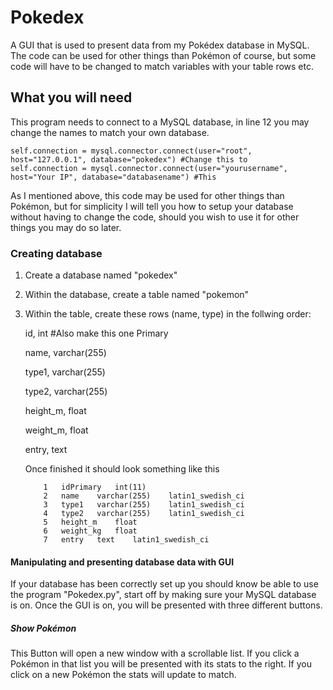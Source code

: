 # Pokedex
A GUI that is used to present data from my Pokédex database in MySQL. The code can be used for other things than Pokémon of course, but some code will have to be changed to match variables with your table rows etc. 

## What you will need
This program needs to connect to a MySQL database, in line 12 you may change the names to match your own database.
```
self.connection = mysql.connector.connect(user="root", host="127.0.0.1", database="pokedex") #Change this to
self.connection = mysql.connector.connect(user="yourusername", host="Your IP", database="databasename") #This
```

As I mentioned above, this code may be used for other things than Pokémon, but for simplicity I will tell you how to setup your database without having to change the code, should you wish to use it for other things you may do so later.

### Creating database
1. Create a database named "pokedex"
2. Within the database, create a table named "pokemon"
3. Within the table, create these rows (name, type) in the follwing order:


	id, int #Also make this one Primary

	name, varchar(255)

	type1, varchar(255)

	type2, varchar(255)

	height_m, float

	weight_m, float

	entry, text

	Once finished it should look something like this 

	```
		1 	idPrimary 	int(11) 						
		2 	name 	varchar(255) 	latin1_swedish_ci 				
		3 	type1 	varchar(255) 	latin1_swedish_ci 					
		4 	type2 	varchar(255) 	latin1_swedish_ci 				
		5 	height_m 	float 							
		6 	weight_kg 	float 						 	
		7 	entry 	text 	latin1_swedish_ci 						
	```

#### Manipulating and presenting database data with GUI
If your database has been correctly set up you should know be able to use the program "Pokedex.py", start off by making sure your MySQL database is on. Once the GUI is on, you will be presented with three different buttons.

##### Show Pokémon
This Button will open a new window with a scrollable list. If you click a Pokémon in that list you will be presented with its stats to the right. If you click on a new Pokémon the stats will update to match.




